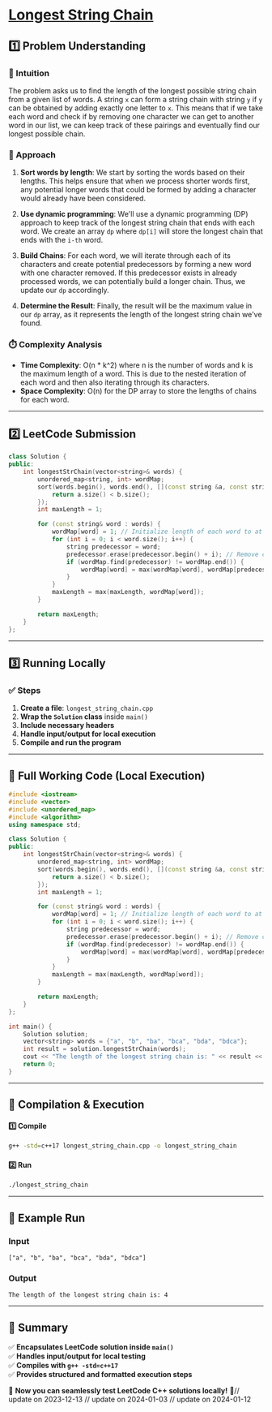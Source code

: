 # **[Longest String Chain](https://leetcode.com/problems/longest-string-chain/description/)**  

## **1️⃣ Problem Understanding**  
### **📌 Intuition**  
The problem asks us to find the length of the longest possible string chain from a given list of words. A string `x` can form a string chain with string `y` if `y` can be obtained by adding exactly one letter to `x`. This means that if we take each word and check if by removing one character we can get to another word in our list, we can keep track of these pairings and eventually find our longest possible chain. 

### **🚀 Approach**  
1. **Sort words by length**: We start by sorting the words based on their lengths. This helps ensure that when we process shorter words first, any potential longer words that could be formed by adding a character would already have been considered.
  
2. **Use dynamic programming**: We'll use a dynamic programming (DP) approach to keep track of the longest string chain that ends with each word. We create an array `dp` where `dp[i]` will store the longest chain that ends with the `i-th` word.

3. **Build Chains**: For each word, we will iterate through each of its characters and create potential predecessors by forming a new word with one character removed. If this predecessor exists in already processed words, we can potentially build a longer chain. Thus, we update our `dp` accordingly.

4. **Determine the Result**: Finally, the result will be the maximum value in our `dp` array, as it represents the length of the longest string chain we've found.

### **⏱️ Complexity Analysis**  
- **Time Complexity**: O(n * k^2) where n is the number of words and k is the maximum length of a word. This is due to the nested iteration of each word and then also iterating through its characters.
- **Space Complexity**: O(n) for the DP array to store the lengths of chains for each word.

---  

## **2️⃣ LeetCode Submission**  
```cpp
class Solution {
public:
    int longestStrChain(vector<string>& words) {
        unordered_map<string, int> wordMap;
        sort(words.begin(), words.end(), [](const string &a, const string &b) {
            return a.size() < b.size();
        });
        int maxLength = 1;

        for (const string& word : words) {
            wordMap[word] = 1; // Initialize length of each word to at least 1
            for (int i = 0; i < word.size(); i++) {
                string predecessor = word;
                predecessor.erase(predecessor.begin() + i); // Remove current character
                if (wordMap.find(predecessor) != wordMap.end()) {
                    wordMap[word] = max(wordMap[word], wordMap[predecessor] + 1);
                }
            }
            maxLength = max(maxLength, wordMap[word]);
        }

        return maxLength;
    }
};  
```  

---  

## **3️⃣ Running Locally**  
### **✅ Steps**  
1. **Create a file**: `longest_string_chain.cpp`  
2. **Wrap the `Solution` class** inside `main()`  
3. **Include necessary headers**  
4. **Handle input/output for local execution**  
5. **Compile and run the program**  

---  

## **📝 Full Working Code (Local Execution)**  
```cpp
#include <iostream>
#include <vector>
#include <unordered_map>
#include <algorithm>
using namespace std;

class Solution {
public:
    int longestStrChain(vector<string>& words) {
        unordered_map<string, int> wordMap;
        sort(words.begin(), words.end(), [](const string &a, const string &b) {
            return a.size() < b.size();
        });
        int maxLength = 1;

        for (const string& word : words) {
            wordMap[word] = 1; // Initialize length of each word to at least 1
            for (int i = 0; i < word.size(); i++) {
                string predecessor = word;
                predecessor.erase(predecessor.begin() + i); // Remove current character
                if (wordMap.find(predecessor) != wordMap.end()) {
                    wordMap[word] = max(wordMap[word], wordMap[predecessor] + 1);
                }
            }
            maxLength = max(maxLength, wordMap[word]);
        }

        return maxLength;
    }
};

int main() {
    Solution solution;
    vector<string> words = {"a", "b", "ba", "bca", "bda", "bdca"};
    int result = solution.longestStrChain(words);
    cout << "The length of the longest string chain is: " << result << endl;
    return 0;
}
```  

---  

## **🔧 Compilation & Execution**  
#### **1️⃣ Compile**  
```bash
g++ -std=c++17 longest_string_chain.cpp -o longest_string_chain
```  

#### **2️⃣ Run**  
```bash
./longest_string_chain
```  

---  

## **🎯 Example Run**  
### **Input**  
```
["a", "b", "ba", "bca", "bda", "bdca"]
```  
### **Output**  
```
The length of the longest string chain is: 4
```  

---  

## **📌 Summary**  
✅ **Encapsulates LeetCode solution inside `main()`**  
✅ **Handles input/output for local testing**  
✅ **Compiles with `g++ -std=c++17`**  
✅ **Provides structured and formatted execution steps**  

🚀 **Now you can seamlessly test LeetCode C++ solutions locally!** 🚀// update on 2023-12-13
// update on 2024-01-03
// update on 2024-01-12
